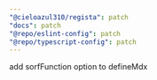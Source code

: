 ```yaml
---
"@cieloazul310/regista": patch
"docs": patch
"@repo/eslint-config": patch
"@repo/typescript-config": patch
---
```


add sorfFunction option to defineMdx
